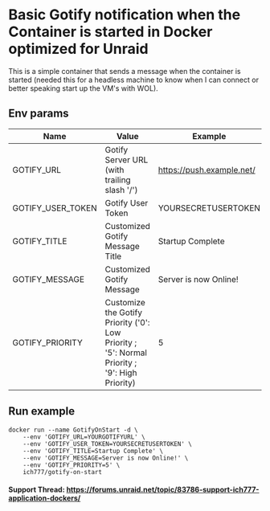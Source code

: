 # Basic Gotify notification when the Container is started in Docker optimized for Unraid

This is a simple container that sends a message when the container is started (needed this for a headless machine to know when I can connect or better speaking start up the VM's with WOL).


## Env params
| Name | Value | Example |
| --- | --- | --- |
| GOTIFY_URL | Gotify Server URL (with trailing slash '/') | https://push.example.net/ |
| GOTIFY_USER_TOKEN | Gotify User Token | YOURSECRETUSERTOKEN |
| GOTIFY_TITLE | Customized Gotify Message Title | Startup Complete |
| GOTIFY_MESSAGE | Customized Gotify Message | Server is now Online! |
| GOTIFY_PRIORITY | Customize the Gotify Priority ('0': Low Priority ; '5': Normal Priority ; '9': High Priority) | 5 |

## Run example
```
docker run --name GotifyOnStart -d \
    --env 'GOTIFY_URL=YOURGOTIFYURL' \
    --env 'GOTIFY_USER_TOKEN=YOURSECRETUSERTOKEN' \
    --env 'GOTIFY_TITLE=Startup Complete' \
    --env 'GOTIFY_MESSAGE=Server is now Online!' \
    --env 'GOTIFY_PRIORITY=5' \
    ich777/gotify-on-start
```


#### Support Thread: https://forums.unraid.net/topic/83786-support-ich777-application-dockers/